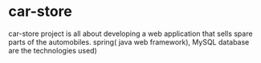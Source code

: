 # car-store
car-store project is all about developing a web application that sells spare parts of the automobiles. spring( java web framework), MySQL database are the technologies used)
